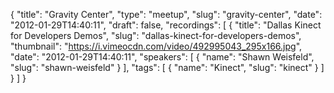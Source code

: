 {
  "title": "Gravity Center",
  "type": "meetup",
  "slug": "gravity-center",
  "date": "2012-01-29T14:40:11",
  "draft": false,
  "recordings": [
    {
      "title": "Dallas Kinect for Developers Demos",
      "slug": "dallas-kinect-for-developers-demos",
      "thumbnail": "https://i.vimeocdn.com/video/492995043_295x166.jpg",
      "date": "2012-01-29T14:40:11",
      "speakers": [
        {
          "name": "Shawn Weisfeld",
          "slug": "shawn-weisfeld"
        }
      ],
      "tags": [
        {
          "name": "Kinect",
          "slug": "kinect"
        }
      ]
    }
  ]
}